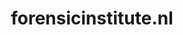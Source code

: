 ---
layout: post
title: "forensicinstitute.nl"
internal_url: "/dutchgov/forensicinstitute.nl.html"
subdomains_count: 11
all_subdomains_count: 15
urls_count: 4
ssl_rank: 100
http_rank: 70
url_link: /data/forensicinstitute.nl/urls.txt
all_subdomains_link: /data/forensicinstitute.nl/all_subdomains.txt
subdomains_link: /data/forensicinstitute.nl/subdomains.txt
categories: dutchgov
---